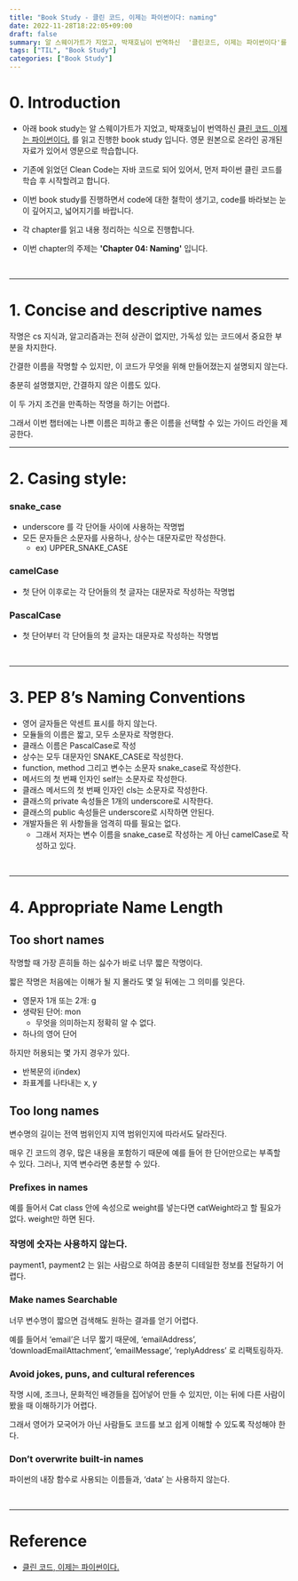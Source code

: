 ```yaml
---
title: "Book Study - 클린 코드, 이제는 파이썬이다: naming"
date: 2022-11-28T18:22:05+09:00
draft: false
summary: 알 스웨이가트가 지었고, 박재호님이 번역하신  '클린코드, 이제는 파이썬이다'를 읽고 학습한 내용이다. 이번에는 naming에 대한 가이드 라인에 대해 학습해보자. 
tags: ["TIL", "Book Study"]
categories: ["Book Study"]
---
```

# 0. Introduction

- 아래 book study는 알 스웨이가트가 지었고, 박재호님이 번역하신 [클린 코드, 이제는 파이썬이다.](https://book.interpark.com/product/BookDisplay.do?_method=detail&sc.prdNo=355096830&gclid=Cj0KCQjw166aBhDEARIsAMEyZh4ltxiM-nlGaj3yjPIW82A6l-hPlXjmjBCqtmw6xzqRX8dc8Rk6PFMaAjm9EALw_wcB) 를 읽고 진행한 book study 입니다. 영문 원본으로 온라인 공개된 자료가 있어서 영문으로 학습합니다.

- 기존에 읽었던 Clean Code는 자바 코드로 되어 있어서, 먼저 파이썬 클린 코드를 학습 후 시작할려고 합니다.

- 이번 book study를 진행하면서 code에 대한 철학이 생기고, code를 바라보는 눈이 깊어지고, 넓어지기를 바랍니다.

- 각 chapter를 읽고 내용 정리하는 식으로 진행합니다.

- 이번 chapter의 주제는 **'Chapter 04: Naming'** 입니다.

&nbsp;

---


# 1. Concise and descriptive names

작명은 cs 지식과, 알고리즘과는 전혀 상관이 없지만, 가독성 있는 코드에서 중요한 부분을 차지한다. 

간결한 이름을 작명할 수 있지만, 이 코드가 무엇을 위해 만들어졌는지 설명되지 않는다. 

충분히 설명했지만, 간결하지 않은 이름도 있다.

이 두 가지 조건을 만족하는 작명을 하기는 어렵다.

그래서 이번 챕터에는 나쁜 이름은 피하고 좋은 이름을 선택할 수 있는 가이드 라인을 제공한다.

---

# 2. Casing style:

### snake_case

- underscore 를 각 단어들 사이에 사용하는 작명법
- 모든 문자들은 소문자를 사용하나, 상수는 대문자로만 작성한다.
    - ex) UPPER_SNAKE_CASE

### camelCase

- 첫 단어 이후로는 각 단어들의 첫 글자는 대문자로 작성하는 작명법

### PascalCase

- 첫 단어부터 각 단어들의 첫 글자는 대문자로 작성하는 작명법

&nbsp;

---

# 3. PEP 8’s Naming Conventions

- 영어 글자들은 악센트 표시를 하지 않는다.
- 모듈들의 이름은 짧고, 모두 소문자로 작명한다.
- 클래스 이름은 PascalCase로 작성
- 상수는 모두 대문자인 SNAKE_CASE로 작성한다.
- function, method 그리고 변수는 소문자 snake_case로 작성한다.
- 메서드의 첫 번째 인자인 self는 소문자로 작성한다.
- 클래스 메서드의 첫 번째 인자인 cls는 소문자로 작성한다.
- 클래스의 private 속성들은 1개의 underscore로 시작한다.
- 클래스의 public 속성들은 underscore로 시작하면 안된다.
- 개발자들은 위 사항들을 엄격히 따를 필요는 없다.
    - 그래서 저자는 변수 이름을 snake_case로 작성하는 게 아닌 camelCase로 작성하고 있다.

&nbsp;

---

# 4. Appropriate Name Length

## Too short names

작명할 때 가장 흔히들 하는 싫수가 바로 너무 짧은 작명이다.  

짧은 작명은 처음에는 이해가 될 지 몰라도 몇 일 뒤에는 그 의미를 잊은다.

- 영문자 1개 또는 2개: g
- 생략된 단어: mon
    - 무엇을 의미하는지 정확히 알 수 없다.
- 하나의 영어 단어

하지만 허용되는 몇 가지 경우가 있다. 

- 반복문의 i(index)
- 좌표계를 나타내는 x, y

## Too long names

변수명의 길이는 전역 범위인지 지역 범위인지에 따라서도 달라진다. 

매우 긴 코드의 경우, 많은 내용을 포함하기 때문에 예를 들어 한 단어만으로는 부족할 수 있다. 그러나, 지역 변수라면 충분할 수 있다.

### Prefixes in names

예를 들어서 Cat class 안에 속성으로 weight를 넣는다면 catWeight라고 할 필요가 없다. weight만 하면 된다. 

### 작명에 숫자는 사용하지 않는다.

payment1, payment2 는 읽는 사람으로 하여끔 충분히 디테일한 정보를 전달하기 어렵다. 

### Make names Searchable

너무 변수명이 짧으면 검색해도 원하는 결과를 얻기 어렵다. 

예를 들어서 ‘email’은 너무 짧기 때문에, ‘emailAddress’, ‘downloadEmailAttachment’, ‘emailMessage’, ‘replyAddress’ 로 리팩토링하자. 

### Avoid jokes, puns, and cultural references

작명 시에, 조크나, 문화적인 배경들을 집어넣어 만들 수 있지만, 이는 뒤에 다른 사람이 봤을 때 이해하기가 어렵다. 

그래서 영어가 모국어가 아닌 사람들도 코드를 보고 쉽게 이해할 수 있도록 작성해야 한다.

### Don’t overwrite built-in names

파이썬의 내장 함수로 사용되는 이름들과, ‘data’ 는 사용하지 않는다.


&nbsp;

---

# Reference

- [클린 코드, 이제는 파이썬이다.](https://book.interpark.com/product/BookDisplay.do?_method=detail&sc.prdNo=355096830&gclid=Cj0KCQjw166aBhDEARIsAMEyZh4ltxiM-nlGaj3yjPIW82A6l-hPlXjmjBCqtmw6xzqRX8dc8Rk6PFMaAjm9EALw_wcB) 